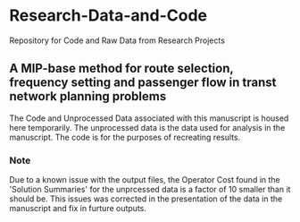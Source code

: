 # Research-Data-and-Code
Repository for Code and Raw Data from Research Projects

## A MIP-base method for route selection, frequency setting and passenger flow in transt network planning problems
The Code and Unprocessed Data associated with this manuscript is housed here temporarily. The unprocessed data is the data used for analysis in the manuscript. The code is for the purposes of recreating results.

### Note
Due to a known issue with the output files, the Operator Cost found in the 'Solution Summaries' for the unprcessed data is a factor of 10 smaller than it should be. This issues was corrected in the presentation of the data in the manuscript and fix in furture outputs.
